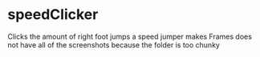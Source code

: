 # speedClicker
Clicks the amount of right foot jumps a speed jumper makes
Frames does not have all of the screenshots because the folder is too chunky
